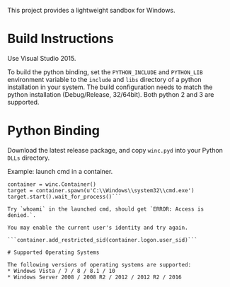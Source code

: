This project provides a lightweight sandbox for Windows.

# Build Instructions

Use Visual Studio 2015.

To build the python binding, set the `PYTHON_INCLUDE` and `PYTHON_LIB`
environment variable to the `include` and `libs` directory of a python
installation in your system. The build configuration needs to match the
python installation (Debug/Release, 32/64bit). Both python 2 and 3 are
supported.

# Python Binding

Download the latest release package, and copy `winc.pyd` into your Python
`DLLs` directory.

Example: launch cmd in a container.

```import winc
container = winc.Container()
target = container.spawn(u'C:\\Windows\\system32\\cmd.exe')
target.start().wait_for_process()```

Try `whoami` in the launched cmd, should get `ERROR: Access is denied.`.

You may enable the current user's identity and try again.

```container.add_restricted_sid(container.logon.user_sid)```

# Supported Operating Systems

The following versions of operating systems are supported:
* Windows Vista / 7 / 8 / 8.1 / 10
* Windows Server 2008 / 2008 R2 / 2012 / 2012 R2 / 2016
